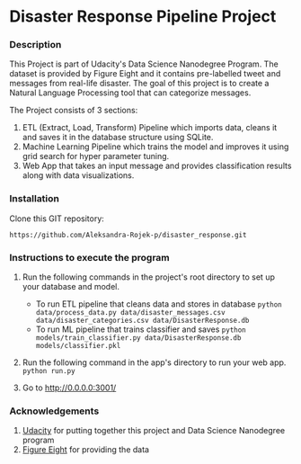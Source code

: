 # Disaster Response Pipeline Project

### Description

This Project is part of Udacity's Data Science Nanodegree Program. The dataset is provided by Figure Eight and it contains pre-labelled tweet and messages from real-life disaster. The goal of this project is to create a Natural Language Processing tool that can categorize messages.

The Project consists of 3 sections:

1. ETL (Extract, Load, Transform) Pipeline which imports data, cleans it and saves it in the database structure using SQLite.
2. Machine Learning Pipeline which trains the model and improves it using grid search for hyper parameter tuning.
3. Web App that takes an input message and provides classification results along with data visualizations.

### Installation

Clone this GIT repository:

```
https://github.com/Aleksandra-Rojek-p/disaster_response.git
```

### Instructions to execute the program
1. Run the following commands in the project's root directory to set up your database and model.

    - To run ETL pipeline that cleans data and stores in database
        `python data/process_data.py data/disaster_messages.csv data/disaster_categories.csv data/DisasterResponse.db`
    - To run ML pipeline that trains classifier and saves
        `python models/train_classifier.py data/DisasterResponse.db models/classifier.pkl`

2. Run the following command in the app's directory to run your web app.
    `python run.py`

3. Go to http://0.0.0.0:3001/

### Acknowledgements

1. [Udacity](https://www.udacity.com/) for putting together this project and Data Science Nanodegree program
2. [Figure Eight](https://www.figure-eight.com/) for providing the data
